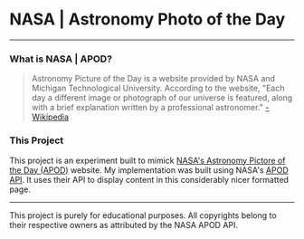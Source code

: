 # NASA | Astronomy Photo of the Day

----
### What is NASA | APOD?
> Astronomy Picture of the Day is a website provided by NASA and Michigan Technological University. According to the website, "Each day a different image or photograph of our universe is featured, along with a brief explanation written by a professional astronomer."
[-Wikipedia](https://en.wikipedia.org/wiki/Astronomy_Picture_of_the_Day)

### This Project
This project is an experiment built to mimick [NASA's Astronomy Pictore of the Day (APOD)](https://apod.nasa.gov/apod/) website. My implementation was built using NASA's [APOD API](https://api.nasa.gov/api.html#apod). It uses their API to display content in this considerably nicer formatted page.

----
This project is purely for educational purposes. All copyrights belong to their respective owners as attributed by the NASA APOD API.